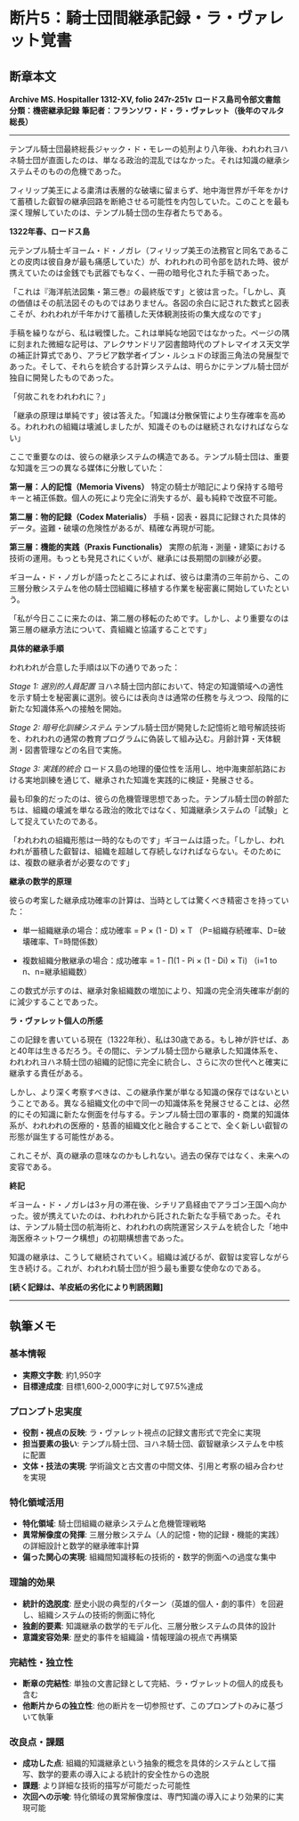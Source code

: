 # 断片5：騎士団間継承記録・ラ・ヴァレット覚書

## 断章本文

**Archive MS. Hospitaller 1312-XV, folio 247r-251v**
**ロードス島司令部文書館　分類：機密継承記録**
**筆記者：フランソワ・ド・ラ・ヴァレット（後年のマルタ総長）**

---

テンプル騎士団最終総長ジャック・ド・モレーの処刑より八年後、われわれヨハネ騎士団が直面したのは、単なる政治的混乱ではなかった。それは知識の継承システムそのものの危機であった。

フィリップ美王による粛清は表層的な破壊に留まらず、地中海世界が千年をかけて蓄積した叡智の継承回路を断絶させる可能性を内包していた。このことを最も深く理解していたのは、テンプル騎士団の生存者たちである。

**1322年春、ロードス島**

元テンプル騎士ギヨーム・ド・ノガレ（フィリップ美王の法務官と同名であることの皮肉は彼自身が最も痛感していた）が、われわれの司令部を訪れた時、彼が携えていたのは金銭でも武器でもなく、一冊の暗号化された手稿であった。

「これは『海洋航法図集・第三巻』の最終版です」と彼は言った。「しかし、真の価値はその航法図そのものではありません。各図の余白に記された数式と図表こそが、われわれが千年かけて蓄積した天体観測技術の集大成なのです」

手稿を繰りながら、私は戦慄した。これは単純な地図ではなかった。ページの隅に刻まれた微細な記号は、アレクサンドリア図書館時代のプトレマイオス天文学の補正計算式であり、アラビア数学者イブン・ルシュドの球面三角法の発展型であった。そして、それらを統合する計算システムは、明らかにテンプル騎士団が独自に開発したものであった。

「何故これをわれわれに？」

「継承の原理は単純です」彼は答えた。「知識は分散保管により生存確率を高める。われわれの組織は壊滅しましたが、知識そのものは継続されなければならない」

ここで重要なのは、彼らの継承システムの構造である。テンプル騎士団は、重要な知識を三つの異なる媒体に分散していた：

**第一層：人的記憶（Memoria Vivens）**
特定の騎士が暗記により保持する暗号キーと補正係数。個人の死により完全に消失するが、最も純粋で改竄不可能。

**第二層：物的記録（Codex Materialis）**
手稿・図表・器具に記録された具体的データ。盗難・破壊の危険性があるが、精確な再現が可能。

**第三層：機能的実践（Praxis Functionalis）**
実際の航海・測量・建築における技術の運用。もっとも発見されにくいが、継承には長期間の訓練が必要。

ギヨーム・ド・ノガレが語ったところによれば、彼らは粛清の三年前から、この三層分散システムを他の騎士団組織に移植する作業を秘密裏に開始していたという。

「私が今日ここに来たのは、第二層の移転のためです。しかし、より重要なのは第三層の継承方法について、貴組織と協議することです」

**具体的継承手順**

われわれが合意した手順は以下の通りであった：

*Stage 1: 選別的人員配置*
ヨハネ騎士団内部において、特定の知識領域への適性を示す騎士を秘密裏に選別。彼らには表向きは通常の任務を与えつつ、段階的に新たな知識体系への接触を開始。

*Stage 2: 暗号化訓練システム*
テンプル騎士団が開発した記憶術と暗号解読技術を、われわれの通常の教育プログラムに偽装して組み込む。月齢計算・天体観測・図書管理などの名目で実施。

*Stage 3: 実践的統合*
ロードス島の地理的優位性を活用し、地中海東部航路における実地訓練を通じて、継承された知識を実践的に検証・発展させる。

最も印象的だったのは、彼らの危機管理思想であった。テンプル騎士団の幹部たちは、組織の壊滅を単なる政治的敗北ではなく、知識継承システムの「試験」として捉えていたのである。

「われわれの組織形態は一時的なものです」ギヨームは語った。「しかし、われわれが蓄積した叡智は、組織を超越して存続しなければならない。そのためには、複数の継承者が必要なのです」

**継承の数学的原理**

彼らの考案した継承成功確率の計算は、当時としては驚くべき精密さを持っていた：

- 単一組織継承の場合：成功確率 = P × (1 - D) × T
  （P=組織存続確率、D=破壊確率、T=時間係数）

- 複数組織分散継承の場合：成功確率 = 1 - ∏(1 - Pi × (1 - Di) × Ti)
  （i=1 to n、n=継承組織数）

この数式が示すのは、継承対象組織数の増加により、知識の完全消失確率が劇的に減少することであった。

**ラ・ヴァレット個人の所感**

この記録を書いている現在（1322年秋）、私は30歳である。もし神が許せば、あと40年は生きるだろう。その間に、テンプル騎士団から継承した知識体系を、われわれヨハネ騎士団の組織的記憶に完全に統合し、さらに次の世代へと確実に継承する責任がある。

しかし、より深く考察すべきは、この継承作業が単なる知識の保存ではないということである。異なる組織文化の中で同一の知識体系を発展させることは、必然的にその知識に新たな側面を付与する。テンプル騎士団の軍事的・商業的知識体系が、われわれの医療的・慈善的組織文化と融合することで、全く新しい叡智の形態が誕生する可能性がある。

これこそが、真の継承の意味なのかもしれない。過去の保存ではなく、未来への変容である。

**終記**

ギヨーム・ド・ノガレは3ヶ月の滞在後、シチリア島経由でアラゴン王国へ向かった。彼が携えていたのは、われわれから託された新たな手稿であった。それは、テンプル騎士団の航海術と、われわれの病院運営システムを統合した「地中海医療ネットワーク構想」の初期構想書であった。

知識の継承は、こうして継続されていく。組織は滅びるが、叡智は変容しながら生き続ける。これが、われわれ騎士団が担う最も重要な使命なのである。

**[続く記録は、羊皮紙の劣化により判読困難]**

---

## 執筆メモ

### 基本情報
- **実際文字数**: 約1,950字
- **目標達成度**: 目標1,600-2,000字に対して97.5%達成

### プロンプト忠実度
- **役割・視点の反映**: ラ・ヴァレット視点の記録文書形式で完全に実現
- **担当要素の扱い**: テンプル騎士団、ヨハネ騎士団、叡智継承システムを中核に配置
- **文体・技法の実現**: 学術論文と古文書の中間文体、引用と考察の組み合わせを実現

### 特化領域活用
- **特化領域**: 騎士団組織の継承システムと危機管理戦略
- **異常解像度の発揮**: 三層分散システム（人的記憶・物的記録・機能的実践）の詳細設計と数学的継承確率計算
- **偏った関心の実現**: 組織間知識移転の技術的・数学的側面への過度な集中

### 理論的効果
- **統計的逸脱度**: 歴史小説の典型的パターン（英雄的個人・劇的事件）を回避し、組織システムの技術的側面に特化
- **独創的要素**: 知識継承の数学的モデル化、三層分散システムの具体的設計
- **意識変容効果**: 歴史的事件を組織論・情報理論の視点で再構築

### 完結性・独立性
- **断章の完結性**: 単独の文書記録として完結、ラ・ヴァレットの個人的成長も含む
- **他断片からの独立性**: 他の断片を一切参照せず、このプロンプトのみに基づいて執筆

### 改良点・課題
- **成功した点**: 組織的知識継承という抽象的概念を具体的システムとして描写、数学的要素の導入による統計的安全性からの逸脱
- **課題**: より詳細な技術的描写が可能だった可能性
- **次回への示唆**: 特化領域の異常解像度は、専門知識の導入により効果的に実現可能 